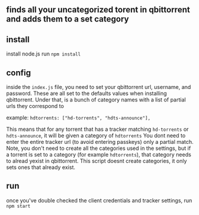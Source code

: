 
## finds all your uncategorized torent in qbittorrent and adds them to a set category

## install
install node.js
run `npm install`

## config
inside the `index.js` file, you need to set your qbittorrent url, username, and password. 
These are all set to the defaults values when installing qbittorrent.
Under that, is a bunch of category names with a list of partial urls they correspond to

example:
`hdtorrents: ["hd-torrents", "hdts-announce"],`

This means that for any torrent that has a tracker matching `hd-torrents` or `hdts-announce`, it will be given a category of `hdtorrents`
You dont need to enter the entire tracker url (to avoid entering passkeys) only a partial match.
Note, you don't need to create all the categories used in the settings, but if a torrent is set to a category (for example `hdtorrents`), that category needs to alread yexist in qbittorrent. 
This script doesnt create categories, it only sets ones that already exist.

## run
once you've double checked the client credentials and tracker settings, run `npm start`
